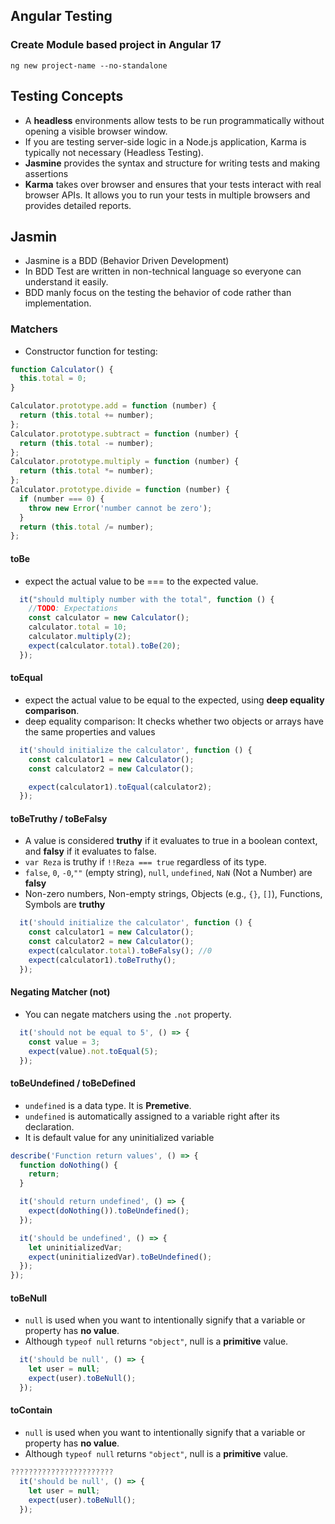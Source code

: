 ## Angular Testing
### Create Module based project in Angular 17
```ng new project-name --no-standalone```
## Testing Concepts
- A **headless** environments allow tests to be run programmatically without opening a visible browser window.
- If you are testing server-side logic in a Node.js application, Karma is typically not necessary (Headless Testing).
-  **Jasmine** provides the syntax and structure for writing tests and making assertions
- **Karma** takes over browser and ensures that your tests interact with real browser APIs. It allows you to run your tests in multiple browsers and provides detailed reports.
## Jasmin
- Jasmine is a BDD (Behavior Driven Development) 
- In BDD Test are written in non-technical language so everyone can understand it easily.
- BDD manly focus on the testing the behavior of code rather than implementation.
### Matchers
- Constructor function for testing:
```JavaScript
function Calculator() {
  this.total = 0;
}

Calculator.prototype.add = function (number) {
  return (this.total += number);
};
Calculator.prototype.subtract = function (number) {
  return (this.total -= number);
};
Calculator.prototype.multiply = function (number) {
  return (this.total *= number);
};
Calculator.prototype.divide = function (number) {
  if (number === 0) {
    throw new Error('number cannot be zero');
  }
  return (this.total /= number);
};
```
#### toBe
- expect the actual value to be === to the expected value.
```JavaScript
  it("should multiply number with the total", function () {
    //TODO: Expectations
    const calculator = new Calculator();
    calculator.total = 10;
    calculator.multiply(2);
    expect(calculator.total).toBe(20);
  });
```
#### toEqual
- expect the actual value to be equal to the expected, using **deep equality comparison**.
- deep equality comparison: It checks whether two objects or arrays have the same properties and values
```JavaScript
  it('should initialize the calculator', function () {
    const calculator1 = new Calculator();
    const calculator2 = new Calculator();

    expect(calculator1).toEqual(calculator2);
  });
```
#### toBeTruthy / toBeFalsy
- A value is considered **truthy** if it evaluates to true in a boolean context, and **falsy** if it evaluates to false.
- ```var Reza``` is truthy if ```!!Reza === true``` regardless of its type.
- ```false```, ```0```, ```-0```,```""``` (empty string), ```null```, ```undefined```, ```NaN``` (Not a Number) are **falsy**
- Non-zero numbers, Non-empty strings, Objects (e.g., ```{}```, ```[]```), Functions, Symbols are **truthy**
```JavaScript
  it('should initialize the calculator', function () {
    const calculator1 = new Calculator();
    const calculator2 = new Calculator();
    expect(calculator.total).toBeFalsy(); //0
    expect(calculator1).toBeTruthy();
  });
```
#### Negating Matcher (not)
- You can negate matchers using the ```.not``` property.
```JavaScript
  it('should not be equal to 5', () => {
    const value = 3;
    expect(value).not.toEqual(5);
  });
```
#### toBeUndefined / toBeDefined
- ```undefined``` is a data type. It is **Premetive**.
- ```undefined``` is automatically assigned to a variable right after its declaration.
- It is default value for any uninitialized variable
```JavaScript
describe('Function return values', () => {
  function doNothing() {
    return;
  }

  it('should return undefined', () => {
    expect(doNothing()).toBeUndefined();
  });

  it('should be undefined', () => {
    let uninitializedVar;
    expect(uninitializedVar).toBeUndefined();
  });
});
```
#### toBeNull
- ```null``` is used when you want to intentionally signify that a variable or property has **no value**.
- Although ```typeof null``` returns ```"object"```, null is a **primitive** value.
```JavaScript
  it('should be null', () => {
    let user = null;
    expect(user).toBeNull();
  });
```
#### toContain 
- ```null``` is used when you want to intentionally signify that a variable or property has **no value**.
- Although ```typeof null``` returns ```"object"```, null is a **primitive** value.
```JavaScript
???????????????????????
  it('should be null', () => {
    let user = null;
    expect(user).toBeNull();
  });
```
